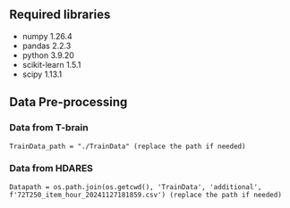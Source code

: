 ## Required libraries
- numpy                     1.26.4
- pandas                    2.2.3      
- python                    3.9.20 
- scikit-learn              1.5.1
- scipy                     1.13.1

## Data Pre-processing
### Data from T-brain
```{python}
TrainData_path = "./TrainData" (replace the path if needed)
```
### Data from HDARES
```{python}
Datapath = os.path.join(os.getcwd(), 'TrainData', 'additional', f'72T250_item_hour_20241127181859.csv') (replace the path if needed)
```
